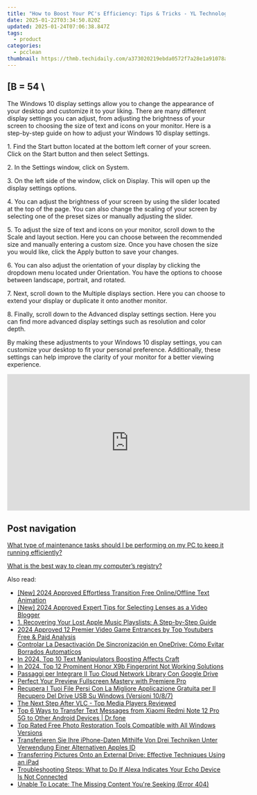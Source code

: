```yaml
---
title: "How to Boost Your PC's Efficiency: Tips & Tricks - YL Technologies"
date: 2025-01-22T03:34:50.820Z
updated: 2025-01-24T07:06:38.847Z
tags:
  - product
categories:
  - pcclean
thumbnail: https://thmb.techidaily.com/a373020219ebda0572f7a28e1a91078afa265ccbfaa3c10d775518f24a91fa17.jpg
---
```


## \[B = 54 \

The Windows 10 display settings allow you to change the appearance of your desktop and customize it to your liking. There are many different display settings you can adjust, from adjusting the brightness of your screen to choosing the size of text and icons on your monitor. Here is a step-by-step guide on how to adjust your Windows 10 display settings. 

1\. Find the Start button located at the bottom left corner of your screen. Click on the Start button and then select Settings.

2\. In the Settings window, click on System.

3\. On the left side of the window, click on Display. This will open up the display settings options. 

4\. You can adjust the brightness of your screen by using the slider located at the top of the page. You can also change the scaling of your screen by selecting one of the preset sizes or manually adjusting the slider.

5\. To adjust the size of text and icons on your monitor, scroll down to the Scale and layout section. Here you can choose between the recommended size and manually entering a custom size. Once you have chosen the size you would like, click the Apply button to save your changes.

6\. You can also adjust the orientation of your display by clicking the dropdown menu located under Orientation. You have the options to choose between landscape, portrait, and rotated.

7\. Next, scroll down to the Multiple displays section. Here you can choose to extend your display or duplicate it onto another monitor.

8\. Finally, scroll down to the Advanced display settings section. Here you can find more advanced display settings such as resolution and color depth. 

By making these adjustments to your Windows 10 display settings, you can customize your desktop to fit your personal preference. Additionally, these settings can help improve the clarity of your monitor for a better viewing experience.

<!-- affiliate ads begin -->
<iframe width="560" height="315" src="https://www.youtube.com/embed/6xGqSETroqA?si=4C1GPgXi-AksR_oO" title="YouTube video player" frameborder="0" allow="accelerometer; autoplay; clipboard-write; encrypted-media; gyroscope; picture-in-picture; web-share" referrerpolicy="strict-origin-when-cross-origin" allowfullscreen></iframe>
<!-- affiliate ads end -->

## Post navigation

[What type of maintenance tasks should I be performing on my PC to keep it running efficiently?](https://tools.techidaily.com/pcclean/products/)

[What is the best way to clean my computer’s registry?](https://tools.techidaily.com/pcclean/products/)

<ins class="adsbygoogle"
     style="display:block"
     data-ad-format="autorelaxed"
     data-ad-client="ca-pub-7571918770474297"
     data-ad-slot="1223367746"></ins>

<ins class="adsbygoogle"
     style="display:block"
     data-ad-client="ca-pub-7571918770474297"
     data-ad-slot="8358498916"
     data-ad-format="auto"
     data-full-width-responsive="true"></ins>

<span class="atpl-alsoreadstyle">Also read:</span>
<div><ul>
<li><a href="https://fox-blue.techidaily.com/new-2024-approved-effortless-transition-free-onlineoffline-text-animation/"><u>[New] 2024 Approved Effortless Transition Free Online/Offline Text Animation</u></a></li>
<li><a href="https://facebook-record-videos.techidaily.com/new-2024-approved-expert-tips-for-selecting-lenses-as-a-video-blogger/"><u>[New] 2024 Approved Expert Tips for Selecting Lenses as a Video Blogger</u></a></li>
<li><a href="https://discover-able.techidaily.com/1-recovering-your-lost-apple-music-playslists-a-step-by-step-guide/"><u>1. Recovering Your Lost Apple Music Playslists: A Step-by-Step Guide</u></a></li>
<li><a href="https://youtube-docs.techidaily.com/approved-12-premier-video-game-entrances-by-top-youtubers-free-and-paid-analysis/"><u>2024 Approved 12 Premier Video Game Entrances by Top Youtubers Free & Paid Analysis</u></a></li>
<li><a href="https://discover-able.techidaily.com/controlar-la-desactivacion-de-sincronizacion-en-onedrive-como-evitar-borrados-automaticos/"><u>Controlar La Desactivación De Sincronización en OneDrive: Cómo Evitar Borrados Automatícos</u></a></li>
<li><a href="https://article-helps.techidaily.com/in-2024-top-10-text-manipulators-boosting-affects-craft/"><u>In 2024, Top 10 Text Manipulators Boosting Affects Craft</u></a></li>
<li><a href="https://easy-unlock-android.techidaily.com/in-2024-top-12-prominent-honor-x9b-fingerprint-not-working-solutions-by-drfone-android/"><u>In 2024, Top 12 Prominent Honor X9b Fingerprint Not Working Solutions</u></a></li>
<li><a href="https://discover-able.techidaily.com/passaggi-per-integrare-il-tuo-cloud-network-library-con-google-drive/"><u>Passaggi per Integrare Il Tuo Cloud Network Library Con Google Drive</u></a></li>
<li><a href="https://extra-information.techidaily.com/perfect-your-preview-fullscreen-mastery-with-premiere-pro/"><u>Perfect Your Preview Fullscreen Mastery with Premiere Pro</u></a></li>
<li><a href="https://discover-able.techidaily.com/recupera-i-tuoi-file-persi-con-la-migliore-applicazione-gratuita-per-il-recupero-del-drive-usb-su-windows-versioni-1087/"><u>Recupera I Tuoi File Persi Con La Migliore Applicazione Gratuita per Il Recupero Del Drive USB Su Windows (Versioni 10/8/7)</u></a></li>
<li><a href="https://article-helps.techidaily.com/the-next-step-after-vlc-top-media-players-reviewed/"><u>The Next Step After VLC - Top Media Players Reviewed</u></a></li>
<li><a href="https://android-transfer.techidaily.com/top-6-ways-to-transfer-text-messages-from-xiaomi-redmi-note-12-pro-5g-to-other-android-devices-drfone-by-drfone-transfer-from-android-transfer-from-android/"><u>Top 6 Ways to Transfer Text Messages from Xiaomi Redmi Note 12 Pro 5G to Other Android Devices | Dr.fone</u></a></li>
<li><a href="https://discover-able.techidaily.com/top-rated-free-photo-restoration-tools-compatible-with-all-windows-versions/"><u>Top Rated Free Photo Restoration Tools Compatible with All Windows Versions</u></a></li>
<li><a href="https://discover-able.techidaily.com/transferieren-sie-ihre-iphone-daten-mithilfe-von-drei-techniken-unter-verwendung-einer-alternativen-apples-id/"><u>Transferieren Sie Ihre iPhone-Daten Mithilfe Von Drei Techniken Unter Verwendung Einer Alternativen Apples ID</u></a></li>
<li><a href="https://discover-able.techidaily.com/transferring-pictures-onto-an-external-drive-effective-techniques-using-an-ipad/"><u>Transferring Pictures Onto an External Drive: Effective Techniques Using an iPad</u></a></li>
<li><a href="https://techno-recovery.techidaily.com/troubleshooting-steps-what-to-do-if-alexa-indicates-your-echo-device-is-not-connected/"><u>Troubleshooting Steps: What to Do If Alexa Indicates Your Echo Device Is Not Connected</u></a></li>
<li><a href="https://discover-able.techidaily.com/unable-to-locate-the-missing-content-youre-seeking-error-404/"><u>Unable To Locate: The Missing Content You're Seeking (Error 404)</u></a></li>
</ul></div>

